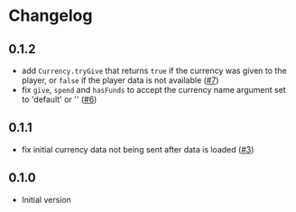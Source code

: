 # Changelog

## 0.1.2

- add `Currency.tryGive` that returns `true` if the currency was given to the player, or `false` if the player data is not available ([#7](https://github.com/seaofvoices/crosswalk-currency/pull/7))
- fix `give`, `spend` and `hasFunds` to accept the currency name argument set to 'default' or '' ([#6](https://github.com/seaofvoices/crosswalk-currency/pull/6))

## 0.1.1

- fix initial currency data not being sent after data is loaded ([#3](https://github.com/seaofvoices/crosswalk-currency/pull/3))

## 0.1.0

- Initial version
